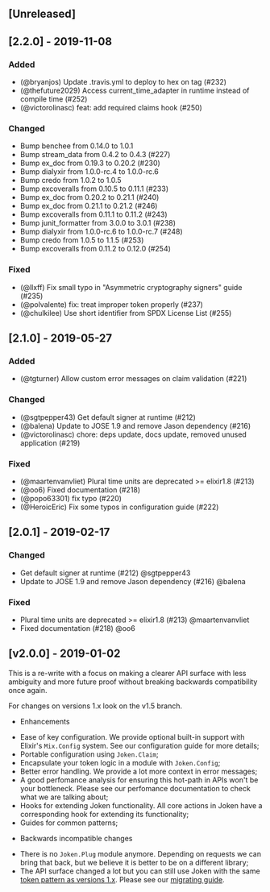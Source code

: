 ## [Unreleased]

## [2.2.0] - 2019-11-08

### Added

- (@bryanjos) Update .travis.yml to deploy to hex on tag (#232)
- (@thefuture2029) Access current_time_adapter in runtime instead of compile time (#252)
- (@victorolinasc) feat: add required claims hook (#250)

### Changed

- Bump benchee from 0.14.0 to 1.0.1
- Bump stream_data from 0.4.2 to 0.4.3 (#227)
- Bump ex_doc from 0.19.3 to 0.20.2 (#230)
- Bump dialyxir from 1.0.0-rc.4 to 1.0.0-rc.6
- Bump credo from 1.0.2 to 1.0.5
- Bump excoveralls from 0.10.5 to 0.11.1 (#233)
- Bump ex_doc from 0.20.2 to 0.21.1 (#240)
- Bump ex_doc from 0.21.1 to 0.21.2 (#246)
- Bump excoveralls from 0.11.1 to 0.11.2 (#243)
- Bump junit_formatter from 3.0.0 to 3.0.1 (#238)
- Bump dialyxir from 1.0.0-rc.6 to 1.0.0-rc.7 (#248)
- Bump credo from 1.0.5 to 1.1.5 (#253)
- Bump excoveralls from 0.11.2 to 0.12.0 (#254)

### Fixed

- (@llxff) Fix small typo in "Asymmetric cryptography signers" guide (#235)
- (@polvalente) fix: treat improper token properly (#237)
- (@chulkilee) Use short identifier from SPDX License List (#255)

## [2.1.0] - 2019-05-27

### Added

- (@tgturner) Allow custom error messages on claim validation (#221)

### Changed

- (@sgtpepper43) Get default signer at runtime (#212)
- (@balena) Update to JOSE 1.9 and remove Jason dependency (#216)
- (@victorolinasc) chore: deps update, docs update, removed unused application (#219)

### Fixed

- (@maartenvanvliet) Plural time units are deprecated >= elixir1.8 (#213)
- (@oo6) Fixed documentation (#218)
- (@popo63301) fix typo (#220)
- (@HeroicEric) Fix some typos in configuration guide (#222)

## [2.0.1] - 2019-02-17

### Changed

- Get default signer at runtime (#212) @sgtpepper43
- Update to JOSE 1.9 and remove Jason dependency (#216) @balena

### Fixed

- Plural time units are deprecated >= elixir1.8 (#213) @maartenvanvliet
- Fixed documentation (#218) @oo6

## [v2.0.0] - 2019-01-02

This is a re-write with a focus on making a clearer API surface with less ambiguity and more future proof without breaking backwards compatibility once again.

For changes on versions 1.x look on the v1.5 branch.

* Enhancements

- Ease of key configuration. We provide optional built-in support with Elixir's `Mix.Config` system. See our configuration guide for more details;
- Portable configuration using `Joken.Claim`;
- Encapsulate your token logic in a module with `Joken.Config`;
- Better error handling. We provide a lot more context in error messages;
- A good perfomance analysis for ensuring this hot-path in APIs won't be your bottleneck. Please see our perfomance documentation to check what we are talking about;
- Hooks for extending Joken functionality. All core actions in Joken have a corresponding hook for extending its functionality;
- Guides for common patterns;

* Backwards incompatible changes

- There is no `Joken.Plug` module anymore. Depending on requests we can bring that back, but we believe it is better to be on a different library;
- The API surface changed a lot but you can still use Joken with the same [token pattern as versions 1.x](http://trivelop.de/2018/05/14/flow-elixir-designing-apis/). Please see our [migrating guide](https://github.com/joken-elixir/joken/blob/master/guides/migration_from_1.md).
